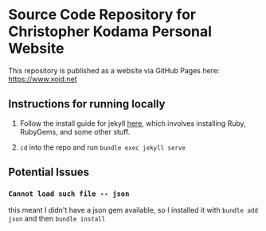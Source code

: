 # Source Code Repository for Christopher Kodama Personal Website

This repository is published as a website via GitHub Pages here: https://www.xoid.net

## Instructions for running locally

1. Follow the install guide for jekyll [here](https://jekyllrb.com/docs/), which involves installing Ruby, RubyGems, and some other stuff.

2. `cd` into the repo and run `bundle exec jekyll serve` 

## Potential Issues

### `Cannot load such file -- json`

this meant I didn't have a json gem available, so I installed it with `bundle add json` and then `bundle install`
